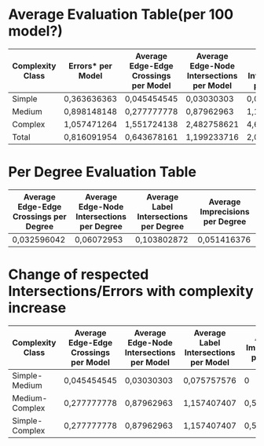 # Average Evaluation Table(per 100 model?)


| Complexity Class         |Errors* per Model| Average Edge-Edge Crossings per Model  | Average Edge-Node Intersections per Model      | Average Label Intersections per Model      | Average Imprecisions per Model   | Average Complexity Degree per Model    |
|----------------|---------------------|--------------------------|-------------------------|--------------------|----------------------|----------------------|
| Simple        |0,363636363| 0,045454545          | 0,03030303               | 0,075757576             |0              | 5,106060606    |
| Medium        |0,898148148| 0,277777778          | 0,87962963               | 1,157407407             | 0,527777778   | 14,14814815    |
| Complex       |1,057471264| 1,551724138          | 2,482758621              | 4,655172414             | 2,390804598   | 37,8045977     |
| Total         |0,816091954| 0,643678161          | 1,199233716              | 2,049808429             | 1,01532567    | 19,74712644    |

# Per Degree Evaluation Table

|  Average Edge-Edge Crossings per Degree  | Average Edge-Node Intersections per Degree      | Average Label Intersections per Degree      | Average Imprecisions per Degree   | 
|---------------------|--------------------------|-------------------------|--------------------|
| 0,032596042  | 0,06072953            |     0,103802872        |       0,051416376       | 

# Change of respected Intersections/Errors with complexity increase

| Complexity Class         | Average Edge-Edge Crossings per Model  | Average Edge-Node Intersections per Model      | Average Label Intersections per Model      | Average Imprecisions per Model   | Average Complexity Degree per Model    |Errors* per Model|
|----------------|---------------------|--------------------------|-------------------------|--------------------|----------------------|----------------------|
| Simple-Medium   | 0,045454545          | 0,03030303               | 0,075757576             |0              | 5,106060606    |0,363636363|
| Medium-Complex  | 0,277777778          | 0,87962963               | 1,157407407             | 0,527777778   | 14,14814815    |0,898148148|
| Simple-Complex  | 0,277777778          | 0,87962963               | 1,157407407             | 0,527777778   | 14,14814815    |0,898148148|
